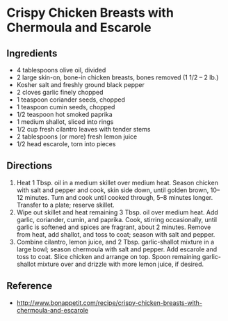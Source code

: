 # Crispy Chicken Breasts with Chermoula and Escarole

## Ingredients
* 4 tablespoons olive oil, divided
* 2 large skin-on, bone-in chicken breasts, bones removed (1 1/2 – 2 lb.)
* Kosher salt and freshly ground black pepper
* 2 cloves garlic finely chopped
* 1 teaspoon coriander seeds, chopped
* 1 teaspoon cumin seeds, chopped
* 1/2 teaspoon hot smoked paprika
* 1 medium shallot, sliced into rings
* 1/2 cup fresh cilantro leaves with tender stems
* 2 tablespoons (or more) fresh lemon juice
* 1/2 head escarole, torn into pieces

## Directions
1. Heat 1 Tbsp. oil in a medium skillet over medium heat. Season chicken with salt and pepper and cook, skin side down, until golden brown, 10–12 minutes. Turn and cook until cooked through, 5–8 minutes longer. Transfer to a plate; reserve skillet.
2. Wipe out skillet and heat remaining 3 Tbsp. oil over medium heat. Add garlic, coriander, cumin, and paprika. Cook, stirring occasionally, until garlic is softened and spices are fragrant, about 2 minutes. Remove from heat, add shallot, and toss to coat; season with salt and pepper.
3. Combine cilantro, lemon juice, and 2 Tbsp. garlic-shallot mixture in a large bowl; season chermoula with salt and pepper. Add escarole and toss to coat. Slice chicken and arrange on top. Spoon remaining garlic-shallot mixture over and drizzle with more lemon juice, if desired.

## Reference
* http://www.bonappetit.com/recipe/crispy-chicken-breasts-with-chermoula-and-escarole
